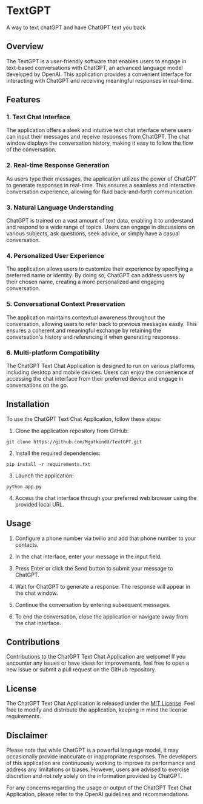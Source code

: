 # TextGPT
A way to text chatGPT and have ChatGPT text you back

## Overview
The TextGPT is a user-friendly software that enables users to engage in text-based conversations with ChatGPT, an advanced language model developed by OpenAI. This application provides a convenient interface for interacting with ChatGPT and receiving meaningful responses in real-time.

## Features

### 1. Text Chat Interface
The application offers a sleek and intuitive text chat interface where users can input their messages and receive responses from ChatGPT. The chat window displays the conversation history, making it easy to follow the flow of the conversation.

### 2. Real-time Response Generation
As users type their messages, the application utilizes the power of ChatGPT to generate responses in real-time. This ensures a seamless and interactive conversation experience, allowing for fluid back-and-forth communication.

### 3. Natural Language Understanding
ChatGPT is trained on a vast amount of text data, enabling it to understand and respond to a wide range of topics. Users can engage in discussions on various subjects, ask questions, seek advice, or simply have a casual conversation.

### 4. Personalized User Experience
The application allows users to customize their experience by specifying a preferred name or identity. By doing so, ChatGPT can address users by their chosen name, creating a more personalized and engaging conversation.

### 5. Conversational Context Preservation
The application maintains contextual awareness throughout the conversation, allowing users to refer back to previous messages easily. This ensures a coherent and meaningful exchange by retaining the conversation's history and referencing it when generating responses.

### 6. Multi-platform Compatibility
The ChatGPT Text Chat Application is designed to run on various platforms, including desktop and mobile devices. Users can enjoy the convenience of accessing the chat interface from their preferred device and engage in conversations on the go.

## Installation

To use the ChatGPT Text Chat Application, follow these steps:

1. Clone the application repository from GitHub:
```
git clone https://github.com/Mgutkind3/TextGPT.git
```

2. Install the required dependencies:
```
pip install -r requirements.txt
```

3. Launch the application:
```
python app.py
```

4. Access the chat interface through your preferred web browser using the provided local URL.

## Usage

1. Configure a phone number via twilio and add that phone number to your contacts.

2. In the chat interface, enter your message in the input field.

3. Press Enter or click the Send button to submit your message to ChatGPT.

4. Wait for ChatGPT to generate a response. The response will appear in the chat window.

5. Continue the conversation by entering subsequent messages.

6. To end the conversation, close the application or navigate away from the chat interface.

## Contributions

Contributions to the ChatGPT Text Chat Application are welcome! If you encounter any issues or have ideas for improvements, feel free to open a new issue or submit a pull request on the GitHub repository.

## License

The ChatGPT Text Chat Application is released under the [MIT License](https://opensource.org/licenses/MIT). Feel free to modify and distribute the application, keeping in mind the license requirements.

## Disclaimer

Please note that while ChatGPT is a powerful language model, it may occasionally provide inaccurate or inappropriate responses. The developers of this application are continuously working to improve its performance and address any limitations or biases. However, users are advised to exercise discretion and not rely solely on the information provided by ChatGPT.

For any concerns regarding the usage or output of the ChatGPT Text Chat Application, please refer to the OpenAI guidelines and recommendations.


